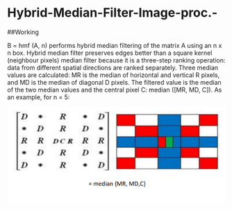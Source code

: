 # Hybrid-Median-Filter-Image-proc.-

##Working

B = hmf (A, n) performs hybrid median filtering of the matrix A using an n x n box. Hybrid median filter preserves edges better than a square kernel (neighbour pixels) median filter because it is a three-step ranking operation: data from different spatial directions are ranked separately. Three median values are calculated: MR is the median of horizontal and vertical R pixels, and MD is the median of diagonal D pixels. The filtered value is the median of the two median values and the central pixel C: median ([MR, MD, C]). As an example, for n = 5:

![explaination](s1.png)
